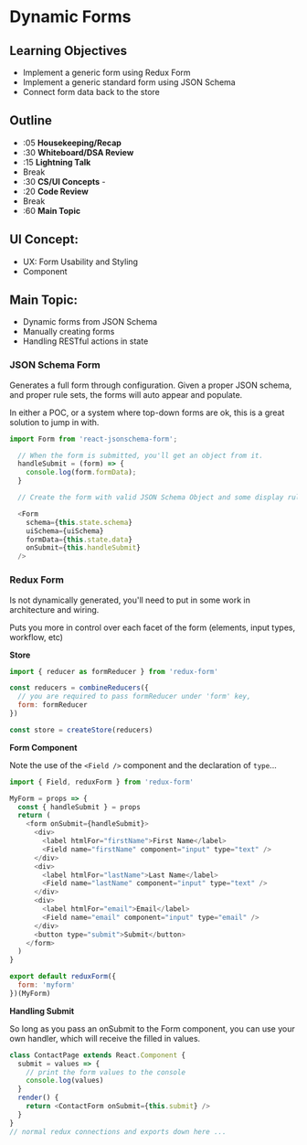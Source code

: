 # Dynamic Forms

## Learning Objectives

* Implement a generic form using Redux Form
* Implement a generic standard form using JSON Schema
* Connect form data back to the store

## Outline
* :05 **Housekeeping/Recap**
* :30 **Whiteboard/DSA Review**
* :15 **Lightning Talk**
* Break
* :30 **CS/UI Concepts** -
* :20 **Code Review**
* Break
* :60 **Main Topic**

## UI Concept:
* UX: Form Usability and Styling
* <Record> Component

## Main Topic:
* Dynamic forms from JSON Schema
* Manually creating forms
* Handling RESTful actions in state

### JSON Schema Form
Generates a full form through configuration. Given a proper JSON schema, and proper rule sets, the forms will auto appear and populate.

In either a POC, or a system where top-down forms are ok, this is a great solution to jump in with.

```javascript
import Form from 'react-jsonschema-form';

  // When the form is submitted, you'll get an object from it.
  handleSubmit = (form) => {
    console.log(form.formData);
  }

  // Create the form with valid JSON Schema Object and some display rules (optional) in {uiSchema}

  <Form
    schema={this.state.schema}
    uiSchema={uiSchema}
    formData={this.state.data}
    onSubmit={this.handleSubmit}
  />

```

### Redux Form
Is not dynamically generated, you'll need to put in some work in architecture and wiring.

Puts you more in control over each facet of the form (elements, input types, workflow, etc)

**Store**
```javascript
import { reducer as formReducer } from 'redux-form'

const reducers = combineReducers({
  // you are required to pass formReducer under 'form' key,
  form: formReducer
})

const store = createStore(reducers)
```

**Form Component**

Note the use of the `<Field />` component and the declaration of `type`...

```javascript
import { Field, reduxForm } from 'redux-form'

MyForm = props => {
  const { handleSubmit } = props
  return (
    <form onSubmit={handleSubmit}>
      <div>
        <label htmlFor="firstName">First Name</label>
        <Field name="firstName" component="input" type="text" />
      </div>
      <div>
        <label htmlFor="lastName">Last Name</label>
        <Field name="lastName" component="input" type="text" />
      </div>
      <div>
        <label htmlFor="email">Email</label>
        <Field name="email" component="input" type="email" />
      </div>
      <button type="submit">Submit</button>
    </form>
  )
}

export default reduxForm({
  form: 'myform'
})(MyForm)

```

**Handling Submit**

So long as you pass an onSubmit to the Form component, you can use your own handler, which will receive the filled in values.

```javascript
class ContactPage extends React.Component {
  submit = values => {
    // print the form values to the console
    console.log(values)
  }
  render() {
    return <ContactForm onSubmit={this.submit} />
  }
}
// normal redux connections and exports down here ...
```
